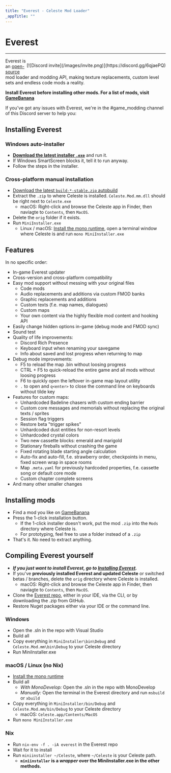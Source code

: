 ```yaml
---
title: "Everest - Celeste Mod Loader"
_appTitle: ""
---
```


<!-- .h1 is styled by the default DocFX theme. -->
<h1 class="h1 main-header">Everest</h1>

----

<p style="float: right;">[![Discord invite](/images/invite.png)](https://discord.gg/6qjaePQ)</p>

Everest is an [open-source](https://github.com/EverestAPI) mod loader and modding API, making texture replacements, custom level sets and endless code mods a reality.

**Install Everest before installing other mods. For a list of mods, visit [GameBanana](https://gamebanana.com/games/6460)**

If you've got any issues with Everest, we're in the #game_modding channel of this Discord server to help you:

## Installing Everest

### Windows auto-installer
- [**Download the latest installer `.exe`**](https://gamebanana.com/tools/download/6449) and run it.
- If Windows SmartScreen blocks it, tell it to run anyway.
- Follow the steps in the installer.

### Cross-platform manual installation
- [Download the latest `build-*-stable.zip` autobuild](https://ams3.digitaloceanspaces.com/lollyde/index.html)
- Extract the `.zip` to where Celeste is installed. `Celeste.Mod.mm.dll` should be right next to `Celeste.exe`
    - macOS: Right-click and browse the Celeste app in Finder, then naviagte to `Contents`, then `MacOS`.
- Delete the `orig` folder if it exists.
- Run `MiniInstaller.exe`
    - Linux / macOS: [Install the mono runtime](https://www.mono-project.com/download/stable/), open a terminal window where Celeste is and run `mono MiniInstaller.exe`

## Features
In no specific order:
- In-game Everest updater
- Cross-version and cross-platform compatibility
- Easy mod support without messing with your original files
    - Code mods
    - Audio replacements and additions via custom FMOD banks
    - Graphic replacements and additions
    - Custom texts (f.e. map names, dialogues)
    - Custom maps
    - Your own content via the highly flexible mod content and hooking API
- Easily change hidden options in-game (debug mode and FMOD sync)
- Sound test
- Quality of life improvements:
    - Discord Rich Presence
    - Keyboard input when renaming your savegame
    - Info about saved and lost progress when returning to map
- Debug mode improvements:
    - F5 to reload the map .bin without loosing progress
    - CTRL + F5 to quick-reload the entire game and all mods without loosing progress
    - F6 to quickly open the leftover in-game map layout utility
    - `.` to open and `q<enter>` to close the command line on keyboards without tilde key
- Features for custom maps:
    - Unhardcoded Badeline chasers with custom ending barrier
    - Custom core messages and memorials without replacing the original texts / sprites
    - Session flag triggers
    - Restore beta "trigger spikes"
    - Unhardcoded dust entities for non-resort levels
    - Unhardcoded crystal colors
    - Two new cassette blocks: emerald and marigold
    - Stationary fireballs without crashing the game
    - Fixed rotating blade starting angle calculation
    - Auto-fix and auto-fill, f.e. strawberry order, checkpoints in menu, fixed screen wrap in space rooms
    - Map `.meta.yaml` for previously hardcoded properties, f.e. cassette song or default core mode
    - Custom chapter complete screens
- And many other smaller changes

## Installing mods
- Find a mod you like on [GameBanana](https://gamebanana.com/games/6460)
- Press the 1-click installation button.
    - If the 1-click installer doesn't work, put the mod `.zip` into the `Mods` directory where Celeste is.
    - For prototyping, feel free to use a folder instead of a `.zip`
- That's it. No need to extract anything.

## Compiling Everest yourself
- ***If you just want to install Everest, go to [Installing Everest](#installing-everest).***
- If you've **previously installed Everest and updated Celeste** or switched betas / branches, delete the `orig` directory where Celeste is installed.
    - macOS: Right-click and browse the Celeste app in Finder, then naviagte to `Contents`, then `MacOS`.
- Clone the [Everest repo](github.com/EverestAPI/Everest), either in your IDE, via the CLI, or by downloading the .zip from GitHub.
- Restore Nuget packages either via your IDE or the command line.

### Windows
- Open the .sln in the repo with Visual Studio
- Build all
- Copy everything in `MiniInstaller\bin\Debug` and `Celeste.Mod.mm\bin\Debug` to your Celeste directory
- Run MiniInstaller.exe

### macOS / Linux (no Nix)
- [Install the mono runtime](https://www.mono-project.com/download/stable/)
- Build all
    - _With MonoDevelop:_ Open the .sln in the repo with MonoDevelop
    - _Manually:_ Open the terminal in the Everest directory and run `msbuild` or `xbuild`
- Copy everything in `MiniInstaller/bin/Debug` and `Celeste.Mod.mm/bin/Debug` to your Celeste directory
    - macOS: `Celeste.app/Contents/MacOS`
- Run `mono MiniInstaller.exe`

### Nix
- Run `nix-env -f . -iA everest` in the Everest repo
- Wait for it to install
- Run `miniinstaller ~/Celeste`, where `~/Celeste` is your Celeste path.
    - **`miniinstaller` is a *wrapper* over the MiniInstaller.exe in the other methods.**
